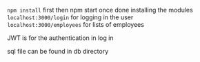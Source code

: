 `npm install` first then npm start once done installing the modules <br />
`localhost:3000/login` for logging in the user <br />
`localhost:3000/employees` for lists of employees <br />

JWT is for the authentication in log in <br />

sql file can be found in db directory
